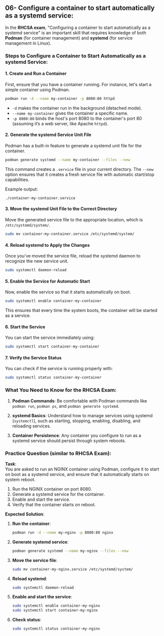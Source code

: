 ## 06- Configure a container to start automatically as a systemd service:

In the **RHCSA exam**, "Configuring a container to start automatically as a systemd service" is an important skill that requires knowledge of both **Podman** (for container management) and **systemd** (for service management in Linux).

### Steps to Configure a Container to Start Automatically as a systemd Service:

#### 1. **Create and Run a Container**
   First, ensure that you have a container running. For instance, let's start a simple container using Podman.

   ```bash
   podman run -d --name my-container -p 8080:80 httpd
   ```

   - `-d` makes the container run in the background (detached mode).
   - `--name my-container` gives the container a specific name.
   - `-p 8080:80` binds the host's port 8080 to the container's port 80 (assuming it’s a web server, like Apache `httpd`).

#### 2. **Generate the systemd Service Unit File**
   Podman has a built-in feature to generate a systemd unit file for the container.

   ```bash
   podman generate systemd --name my-container --files --new
   ```

   This command creates a `.service` file in your current directory. The `--new` option ensures that it creates a fresh service file with automatic start/stop capabilities.

   Example output:
   ```
   ./container-my-container.service
   ```

#### 3. **Move the systemd Unit File to the Correct Directory**
   Move the generated service file to the appropriate location, which is `/etc/systemd/system/`.

   ```bash
   sudo mv container-my-container.service /etc/systemd/system/
   ```

#### 4. **Reload systemd to Apply the Changes**
   Once you’ve moved the service file, reload the systemd daemon to recognize the new service unit.

   ```bash
   sudo systemctl daemon-reload
   ```

#### 5. **Enable the Service for Automatic Start**
   Now, enable the service so that it starts automatically on boot.

   ```bash
   sudo systemctl enable container-my-container
   ```

   This ensures that every time the system boots, the container will be started as a service.

#### 6. **Start the Service**
   You can start the service immediately using:

   ```bash
   sudo systemctl start container-my-container
   ```

#### 7. **Verify the Service Status**
   You can check if the service is running properly with:

   ```bash
   sudo systemctl status container-my-container
   ```

### What You Need to Know for the RHCSA Exam:

1. **Podman Commands**: Be comfortable with Podman commands like `podman run`, `podman ps`, and `podman generate systemd`.
   
2. **systemd Basics**: Understand how to manage services using systemd (`systemctl`), such as starting, stopping, enabling, disabling, and reloading services.

3. **Container Persistence**: Any container you configure to run as a systemd service should persist through system reboots.

### Practice Question (similar to RHCSA Exam):

**Task**:  
You are asked to run an NGINX container using Podman, configure it to start on boot as a systemd service, and ensure that it automatically starts on system reboot.

1. Run the NGINX container on port 8080.
2. Generate a systemd service for the container.
3. Enable and start the service.
4. Verify that the container starts on reboot.

**Expected Solution**:

1. **Run the container**:
   ```bash
   podman run -d --name my-nginx -p 8080:80 nginx
   ```

2. **Generate systemd service**:
   ```bash
   podman generate systemd --name my-nginx --files --new
   ```

3. **Move the service file**:
   ```bash
   sudo mv container-my-nginx.service /etc/systemd/system/
   ```

4. **Reload systemd**:
   ```bash
   sudo systemctl daemon-reload
   ```

5. **Enable and start the service**:
   ```bash
   sudo systemctl enable container-my-nginx
   sudo systemctl start container-my-nginx
   ```

6. **Check status**:
   ```bash
   sudo systemctl status container-my-nginx
   ```

